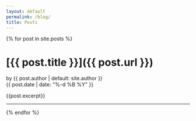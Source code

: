 ```yaml
---
layout: default
permalink: /blog/
title: Posts
---
```


{% for post in site.posts %}
# [{{ post.title }}]({{ post.url }})
<div class="author">
  by {{ post.author | default: site.author }} <br />
  {{ post.date | date: "%-d %B %Y" }}
</div>

{{post.excerpt}}

---
{% endfor %}
